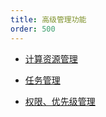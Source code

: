 ```yaml
---
title: 高级管理功能
order: 500
---
```


* [计算资源管理](./computingResources/index.md)

* [任务管理](./task/index.md)

* [权限、优先级管理](./permission/index.md)

